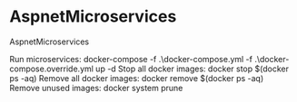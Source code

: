 # AspnetMicroservices
AspnetMicroservices

Run microservices:
docker-compose -f .\docker-compose.yml -f .\docker-compose.override.yml up -d
Stop all docker images:  docker stop $(docker ps -aq)
Remove all docker images:  docker remove $(docker ps -aq)
Remove unused images: docker system prune